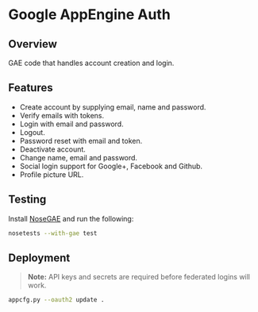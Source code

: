Google AppEngine Auth
=====================

Overview
--------

GAE code that handles account creation and login.

Features
--------

- Create account by supplying email, name and password.
- Verify emails with tokens.
- Login with email and password.
- Logout.
- Password reset with email and token.
- Deactivate account.
- Change name, email and password.
- Social login support for Google+, Facebook and Github.
- Profile picture URL.

Testing
-------

Install [NoseGAE](https://github.com/Trii/NoseGAE) and run the following:

```sh
nosetests --with-gae test
```

Deployment
----------

> **Note:** API keys and secrets are required before federated logins will work.

```sh
appcfg.py --oauth2 update .
```
